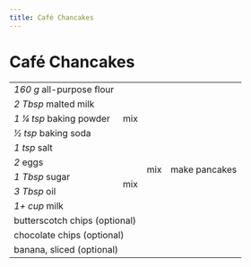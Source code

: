 ```yaml
---
title: Café Chancakes
---
```


# Café Chancakes

<table class=recipe>
 <tr>
   <td><i>160 g</i> all-purpose flour</td>
   <td rowspan=5>mix</td>
   <td rowspan=12>mix</td>
   <td rowspan=12>make pancakes</td>
 </tr>
 <tr>
   <td><i>2 Tbsp</i> malted milk</td>
 </tr>
 <tr>
   <td><i><span class=mixed-number>1 1⁄4</span> tsp</i> baking powder</td>
 </tr>
 <tr>
   <td><i>1⁄2 tsp</i> baking soda</td>
 </tr>
 <tr>
   <td><i>1 tsp</i> salt</td>
 </tr>
 <tr>
   <td><i>2</i> eggs</td>
   <td rowspan=4>mix</td>
 </tr>
 <tr>
   <td><i>1 Tbsp</i> sugar</td>
 </tr>
 <tr>
   <td><i>3 Tbsp</i> oil</td>
 </tr>
 <tr>
   <td><i>1+ cup</i> milk</td>
 </tr>
 <tr>
   <td colspan=2>butterscotch chips (optional)</td>
 </tr>
 <tr>
   <td colspan=2>chocolate chips (optional)</td>
 </tr>
 <tr>
   <td colspan=2>banana, sliced (optional)</td>
 </tr>
</table>
